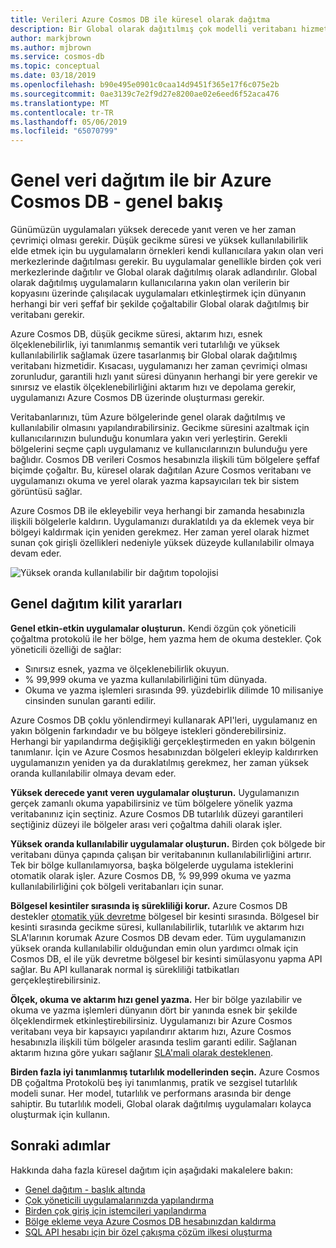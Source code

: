 ```yaml
---
title: Verileri Azure Cosmos DB ile küresel olarak dağıtma
description: Bir Global olarak dağıtılmış çok modelli veritabanı hizmeti olan Azure Cosmos DB genel veritabanlarından kullanarak çok büyük ölçekli coğrafi çoğaltma, çok yöneticili, yük devretme ve veri kurtarma hakkında bilgi edinin.
author: markjbrown
ms.author: mjbrown
ms.service: cosmos-db
ms.topic: conceptual
ms.date: 03/18/2019
ms.openlocfilehash: b90e495e0901c0caa14d9451f365e17f6c075e2b
ms.sourcegitcommit: 0ae3139c7e2f9d27e8200ae02e6eed6f52aca476
ms.translationtype: MT
ms.contentlocale: tr-TR
ms.lasthandoff: 05/06/2019
ms.locfileid: "65070799"
---
```

# <a name="global-data-distribution-with-azure-cosmos-db---overview"></a>Genel veri dağıtım ile bir Azure Cosmos DB - genel bakış

Günümüzün uygulamaları yüksek derecede yanıt veren ve her zaman çevrimiçi olması gerekir. Düşük gecikme süresi ve yüksek kullanılabilirlik elde etmek için bu uygulamaların örnekleri kendi kullanıcılara yakın olan veri merkezlerinde dağıtılması gerekir. Bu uygulamalar genellikle birden çok veri merkezlerinde dağıtılır ve Global olarak dağıtılmış olarak adlandırılır. Global olarak dağıtılmış uygulamaların kullanıcılarına yakın olan verilerin bir kopyasını üzerinde çalışılacak uygulamaları etkinleştirmek için dünyanın herhangi bir veri şeffaf bir şekilde çoğaltabilir Global olarak dağıtılmış bir veritabanı gerekir. 

Azure Cosmos DB, düşük gecikme süresi, aktarım hızı, esnek ölçeklenebilirlik, iyi tanımlanmış semantik veri tutarlılığı ve yüksek kullanılabilirlik sağlamak üzere tasarlanmış bir Global olarak dağıtılmış veritabanı hizmetidir. Kısacası, uygulamanızı her zaman çevrimiçi olması zorunludur, garantili hızlı yanıt süresi dünyanın herhangi bir yere gerekir ve sınırsız ve elastik ölçeklenebilirliğini aktarım hızı ve depolama gerekir, uygulamanızı Azure Cosmos DB üzerinde oluşturması gerekir.

Veritabanlarınızı, tüm Azure bölgelerinde genel olarak dağıtılmış ve kullanılabilir olmasını yapılandırabilirsiniz. Gecikme süresini azaltmak için kullanıcılarınızın bulunduğu konumlara yakın veri yerleştirin. Gerekli bölgelerini seçme çaplı uygulamanız ve kullanıcılarınızın bulunduğu yere bağlıdır. Cosmos DB verileri Cosmos hesabınızla ilişkili tüm bölgelere şeffaf biçimde çoğaltır. Bu, küresel olarak dağıtılan Azure Cosmos veritabanı ve uygulamanızı okuma ve yerel olarak yazma kapsayıcıları tek bir sistem görüntüsü sağlar. 

Azure Cosmos DB ile ekleyebilir veya herhangi bir zamanda hesabınızla ilişkili bölgelerle kaldırın. Uygulamanızı duraklatıldı ya da eklemek veya bir bölgeyi kaldırmak için yeniden gerekmez. Her zaman yerel olarak hizmet sunan çok girişli özellikleri nedeniyle yüksek düzeyde kullanılabilir olmaya devam eder.

![Yüksek oranda kullanılabilir bir dağıtım topolojisi](./media/distribute-data-globally/deployment-topology.png)

## <a name="key-benefits-of-global-distribution"></a>Genel dağıtım kilit yararları

**Genel etkin-etkin uygulamalar oluşturun.** Kendi özgün çok yöneticili çoğaltma protokolü ile her bölge, hem yazma hem de okuma destekler. Çok yöneticili özelliği de sağlar:

- Sınırsız esnek, yazma ve ölçeklenebilirlik okuyun. 
- % 99,999 okuma ve yazma kullanılabilirliğini tüm dünyada.
- Okuma ve yazma işlemleri sırasında 99. yüzdebirlik dilimde 10 milisaniye cinsinden sunulan garanti edilir.

Azure Cosmos DB çoklu yönlendirmeyi kullanarak API'leri, uygulamanız en yakın bölgenin farkındadır ve bu bölgeye istekleri gönderebilirsiniz. Herhangi bir yapılandırma değişikliği gerçekleştirmeden en yakın bölgenin tanımlanır. İçin ve Azure Cosmos hesabınızdan bölgeleri ekleyip kaldırırken uygulamanızın yeniden ya da duraklatılmış gerekmez, her zaman yüksek oranda kullanılabilir olmaya devam eder.

**Yüksek derecede yanıt veren uygulamalar oluşturun.** Uygulamanızın gerçek zamanlı okuma yapabilirsiniz ve tüm bölgelere yönelik yazma veritabanınız için seçtiniz. Azure Cosmos DB tutarlılık düzeyi garantileri seçtiğiniz düzeyi ile bölgeler arası veri çoğaltma dahili olarak işler.

**Yüksek oranda kullanılabilir uygulamalar oluşturun.** Birden çok bölgede bir veritabanı dünya çapında çalışan bir veritabanının kullanılabilirliğini artırır. Tek bir bölge kullanılamıyorsa, başka bölgelerde uygulama isteklerini otomatik olarak işler. Azure Cosmos DB, % 99,999 okuma ve yazma kullanılabilirliğini çok bölgeli veritabanları için sunar.

**Bölgesel kesintiler sırasında iş sürekliliği korur.** Azure Cosmos DB destekler [otomatik yük devretme](how-to-manage-database-account.md#automatic-failover) bölgesel bir kesinti sırasında. Bölgesel bir kesinti sırasında gecikme süresi, kullanılabilirlik, tutarlılık ve aktarım hızı SLA'larının korumak Azure Cosmos DB devam eder. Tüm uygulamanızın yüksek oranda kullanılabilir olduğundan emin olun yardımcı olmak için Cosmos DB, el ile yük devretme bölgesel bir kesinti simülasyonu yapma API sağlar. Bu API kullanarak normal iş sürekliliği tatbikatları gerçekleştirebilirsiniz.

**Ölçek, okuma ve aktarım hızı genel yazma.** Her bir bölge yazılabilir ve okuma ve yazma işlemleri dünyanın dört bir yanında esnek bir şekilde ölçeklendirmek etkinleştirebilirsiniz. Uygulamanızı bir Azure Cosmos veritabanı veya bir kapsayıcı yapılandırır aktarım hızı, Azure Cosmos hesabınızla ilişkili tüm bölgeler arasında teslim garanti edilir. Sağlanan aktarım hızına göre yukarı sağlanır [SLA'mali olarak desteklenen](https://aka.ms/acdbsla).

**Birden fazla iyi tanımlanmış tutarlılık modellerinden seçin.** Azure Cosmos DB çoğaltma Protokolü beş iyi tanımlanmış, pratik ve sezgisel tutarlılık modeli sunar. Her model, tutarlılık ve performans arasında bir denge sahiptir. Bu tutarlılık modeli, Global olarak dağıtılmış uygulamaları kolayca oluşturmak için kullanın.

## <a id="Next Steps"></a>Sonraki adımlar

Hakkında daha fazla küresel dağıtım için aşağıdaki makalelere bakın:

* [Genel dağıtım - başlık altında](global-dist-under-the-hood.md)
* [Çok yöneticili uygulamalarınızda yapılandırma](how-to-multi-master.md)
* [Birden çok giriş için istemcileri yapılandırma](how-to-manage-database-account.md#configure-multiple-write-regions)
* [Bölge ekleme veya Azure Cosmos DB hesabınızdan kaldırma](how-to-manage-database-account.md#addremove-regions-from-your-database-account)
* [SQL API hesabı için bir özel çakışma çözüm ilkesi oluşturma](how-to-manage-conflicts.md#create-a-custom-conflict-resolution-policy)